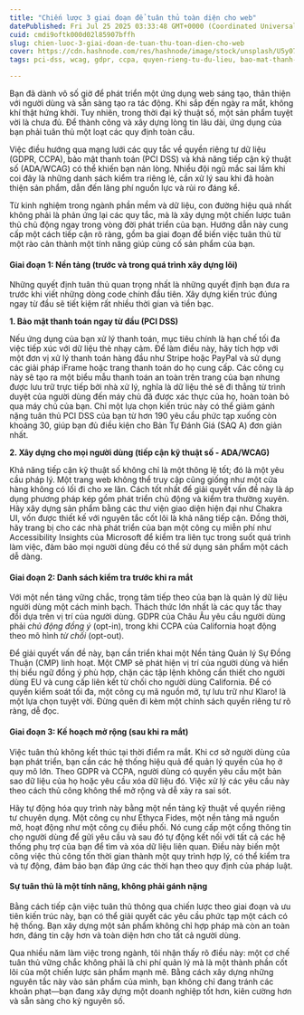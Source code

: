 ```yaml
---
title: "Chiến lược 3 giai đoạn để tuân thủ toàn diện cho web"
datePublished: Fri Jul 25 2025 03:33:48 GMT+0000 (Coordinated Universal Time)
cuid: cmdi9oftk000d02l85907bffh
slug: chien-luoc-3-giai-doan-de-tuan-thu-toan-dien-cho-web
cover: https://cdn.hashnode.com/res/hashnode/image/stock/unsplash/U5y077qrMdI/upload/de7f07b0e34824a94593913f81010b55.jpeg
tags: pci-dss, wcag, gdpr, ccpa, quyen-rieng-tu-du-lieu, bao-mat-thanh-toan, tuan-thu

---
```


Bạn đã dành vô số giờ để phát triển một ứng dụng web sáng tạo, thân thiện với người dùng và sẵn sàng tạo ra tác động. Khi sắp đến ngày ra mắt, không khí thật hứng khởi. Tuy nhiên, trong thời đại kỹ thuật số, một sản phẩm tuyệt vời là chưa đủ. Để thành công và xây dựng lòng tin lâu dài, ứng dụng của bạn phải tuân thủ một loạt các quy định toàn cầu.

Việc điều hướng qua mạng lưới các quy tắc về quyền riêng tư dữ liệu (GDPR, CCPA), bảo mật thanh toán (PCI DSS) và khả năng tiếp cận kỹ thuật số (ADA/WCAG) có thể khiến bạn nản lòng. Nhiều đội ngũ mắc sai lầm khi coi đây là những danh sách kiểm tra riêng lẻ, cần xử lý sau khi đã hoàn thiện sản phẩm, dẫn đến lãng phí nguồn lực và rủi ro đáng kể.

Từ kinh nghiệm trong ngành phần mềm và dữ liệu, con đường hiệu quả nhất không phải là phản ứng lại các quy tắc, mà là xây dựng một chiến lược tuân thủ chủ động ngay trong vòng đời phát triển của bạn. Hướng dẫn này cung cấp một cách tiếp cận rõ ràng, gồm ba giai đoạn để biến việc tuân thủ từ một rào cản thành một tính năng giúp củng cố sản phẩm của bạn.

#### **Giai đoạn 1: Nền tảng (trước và trong quá trình xây dựng lõi)**

Những quyết định tuân thủ quan trọng nhất là những quyết định bạn đưa ra trước khi viết những dòng code chính đầu tiên. Xây dựng kiến trúc đúng ngay từ đầu sẽ tiết kiệm rất nhiều thời gian và tiền bạc.

**1\. Bảo mật thanh toán ngay từ đầu (PCI DSS)**

Nếu ứng dụng của bạn xử lý thanh toán, mục tiêu chính là hạn chế tối đa việc tiếp xúc với dữ liệu thẻ nhạy cảm. Để làm điều này, hãy tích hợp với một đơn vị xử lý thanh toán hàng đầu như Stripe hoặc PayPal và sử dụng các giải pháp iFrame hoặc trang thanh toán do họ cung cấp. Các công cụ này sẽ tạo ra một biểu mẫu thanh toán an toàn trên trang của bạn nhưng được lưu trữ trực tiếp bởi nhà xử lý, nghĩa là dữ liệu thẻ sẽ đi thẳng từ trình duyệt của người dùng đến máy chủ đã được xác thực của họ, hoàn toàn bỏ qua máy chủ của bạn. Chỉ một lựa chọn kiến trúc này có thể giảm gánh nặng tuân thủ PCI DSS của bạn từ hơn 190 yêu cầu phức tạp xuống còn khoảng 30, giúp bạn đủ điều kiện cho Bản Tự Đánh Giá (SAQ A) đơn giản nhất.

**2\. Xây dựng cho mọi người dùng (tiếp cận kỹ thuật số - ADA/WCAG)**

Khả năng tiếp cận kỹ thuật số không chỉ là một thông lệ tốt; đó là một yêu cầu pháp lý. Một trang web không thể truy cập cũng giống như một cửa hàng không có lối đi cho xe lăn. Cách tốt nhất để giải quyết vấn đề này là áp dụng phương pháp kép gồm phát triển chủ động và kiểm tra thường xuyên. Hãy xây dựng sản phẩm bằng các thư viện giao diện hiện đại như Chakra UI, vốn được thiết kế với nguyên tắc cốt lõi là khả năng tiếp cận. Đồng thời, hãy trang bị cho các nhà phát triển của bạn một công cụ miễn phí như Accessibility Insights của Microsoft để kiểm tra liên tục trong suốt quá trình làm việc, đảm bảo mọi người dùng đều có thể sử dụng sản phẩm một cách dễ dàng.

#### **Giai đoạn 2: Danh sách kiểm tra trước khi ra mắt**

Với một nền tảng vững chắc, trọng tâm tiếp theo của bạn là quản lý dữ liệu người dùng một cách minh bạch. Thách thức lớn nhất là các quy tắc thay đổi dựa trên vị trí của người dùng. GDPR của Châu Âu yêu cầu người dùng phải *chủ động đồng ý* (opt-in), trong khi CCPA của California hoạt động theo mô hình *từ chối* (opt-out).

Để giải quyết vấn đề này, bạn cần triển khai một Nền tảng Quản lý Sự Đồng Thuận (CMP) linh hoạt. Một CMP sẽ phát hiện vị trí của người dùng và hiển thị biểu ngữ đồng ý phù hợp, chặn các tập lệnh không cần thiết cho người dùng EU và cung cấp liên kết từ chối cho người dùng California. Để có quyền kiểm soát tối đa, một công cụ mã nguồn mở, tự lưu trữ như Klaro! là một lựa chọn tuyệt vời. Đừng quên đi kèm một chính sách quyền riêng tư rõ ràng, dễ đọc.

#### **Giai đoạn 3: Kế hoạch mở rộng (sau khi ra mắt)**

Việc tuân thủ không kết thúc tại thời điểm ra mắt. Khi cơ sở người dùng của bạn phát triển, bạn cần các hệ thống hiệu quả để quản lý quyền của họ ở quy mô lớn. Theo GDPR và CCPA, người dùng có quyền yêu cầu một bản sao dữ liệu của họ hoặc yêu cầu xóa dữ liệu đó. Việc xử lý các yêu cầu này theo cách thủ công không thể mở rộng và dễ xảy ra sai sót.

Hãy tự động hóa quy trình này bằng một nền tảng kỹ thuật về quyền riêng tư chuyên dụng. Một công cụ như Ethyca Fides, một nền tảng mã nguồn mở, hoạt động như một công cụ điều phối. Nó cung cấp một cổng thông tin cho người dùng để gửi yêu cầu và sau đó tự động kết nối với tất cả các hệ thống phụ trợ của bạn để tìm và xóa dữ liệu liên quan. Điều này biến một công việc thủ công tốn thời gian thành một quy trình hợp lý, có thể kiểm tra và tự động, đảm bảo bạn đáp ứng các thời hạn theo quy định của pháp luật.

#### **Sự tuân thủ là một tính năng, không phải gánh nặng**

Bằng cách tiếp cận việc tuân thủ thông qua chiến lược theo giai đoạn và ưu tiên kiến trúc này, bạn có thể giải quyết các yêu cầu phức tạp một cách có hệ thống. Bạn xây dựng một sản phẩm không chỉ hợp pháp mà còn an toàn hơn, đáng tin cậy hơn và toàn diện hơn cho tất cả người dùng.

Qua nhiều năm làm việc trong ngành, tôi nhận thấy rõ điều này: một cơ chế tuân thủ vững chắc không phải là chi phí quản lý mà là một thành phần cốt lõi của một chiến lược sản phẩm mạnh mẽ. Bằng cách xây dựng những nguyên tắc này vào sản phẩm của mình, bạn không chỉ đang tránh các khoản phạt—bạn đang xây dựng một doanh nghiệp tốt hơn, kiên cường hơn và sẵn sàng cho kỷ nguyên số.